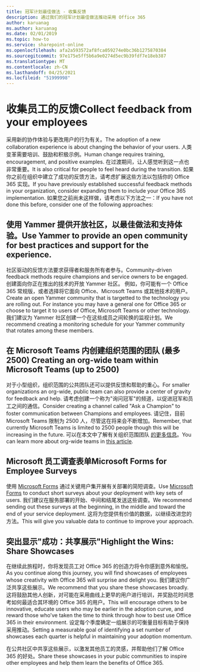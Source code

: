 ```yaml
---
title: 冠军计划最佳做法 - 收集反馈
description: 通过我们的冠军计划最佳做法推动采用 Office 365
author: karuanag
ms.author: karuanag
ms.date: 02/01/2019
ms.topic: how-to
ms.service: sharepoint-online
ms.openlocfilehash: afa2a593572af8fca059274e0bc36b1275870384
ms.sourcegitcommit: 97e175e5ff5b6a9e0274d5ec9b39fdf7e18eb387
ms.translationtype: MT
ms.contentlocale: zh-CN
ms.lasthandoff: 04/25/2021
ms.locfileid: "51999998"
---
```

# <a name="collect-feedback-from-your-employees"></a><span data-ttu-id="f825b-103">收集员工的反馈</span><span class="sxs-lookup"><span data-stu-id="f825b-103">Collect feedback from your employees</span></span>

<span data-ttu-id="f825b-104">采用新的协作体验与更改用户的行为有关。</span><span class="sxs-lookup"><span data-stu-id="f825b-104">The adoption of a new collaboration experience is about changing the behavior of your users.</span></span> <span data-ttu-id="f825b-105">人类变革需要培训、鼓励和积极示例。</span><span class="sxs-lookup"><span data-stu-id="f825b-105">Human change requires training, encouragement, and positive examples.</span></span> <span data-ttu-id="f825b-106">在过渡期间，让人感觉听到这一点也非常重要。</span><span class="sxs-lookup"><span data-stu-id="f825b-106">It is also critical for people to feel heard during the transition.</span></span> <span data-ttu-id="f825b-107">如果你之前在组织中建立了成功的反馈方法，请考虑扩展这些方法以包括你的 Office 365 实现。</span><span class="sxs-lookup"><span data-stu-id="f825b-107">If you have previously established successful feedback methods in your organization, consider expanding them to include your Office 365 implementation.</span></span> <span data-ttu-id="f825b-108">如果您之前尚未这样做，请考虑以下方法之一：</span><span class="sxs-lookup"><span data-stu-id="f825b-108">If you have not done this before, consider one of the following approaches:</span></span>

## <a name="use-yammer-to-provide-an-open-community-for-best-practices-and-support-for-the-experience"></a><span data-ttu-id="f825b-109">使用 Yammer 提供开放社区，以最佳做法和支持体验。</span><span class="sxs-lookup"><span data-stu-id="f825b-109">Use Yammer to provide an open community for best practices and support for the experience.</span></span>
<span data-ttu-id="f825b-110">社区驱动的反馈方法要求获得者和服务所有者参与。</span><span class="sxs-lookup"><span data-stu-id="f825b-110">Community-driven feedback methods require champions and service owners to be engaged.</span></span> <span data-ttu-id="f825b-111">创建面向你正在推出的技术的开放 Yammer 社区。 例如，你可能有一个 Office 365 常规版，或者选择将它面向 Office、Microsoft Teams 或其他技术的用户。</span><span class="sxs-lookup"><span data-stu-id="f825b-111">Create an open Yammer community that is targetted to the technology you are rolling out.  For instance you may have a general one for Office 365 or choose to target it to users of Office, Microsoft Teams or other technology.</span></span>  <span data-ttu-id="f825b-112">我们建议为 Yammer 社区创建一个在这些成员之间轮换的监视计划。</span><span class="sxs-lookup"><span data-stu-id="f825b-112">We recommend creating a monitoring schedule for your Yammer community that rotates among these members.</span></span> 

## <a name="creating-an-org-wide-team-within-microsoft-teams-up-to-2500"></a><span data-ttu-id="f825b-113">在 Microsoft Teams 内创建组织范围的团队 (最多 2500) </span><span class="sxs-lookup"><span data-stu-id="f825b-113">Creating an org-wide team within Microsoft Teams (up to 2500)</span></span>
<span data-ttu-id="f825b-114">对于小型组织，组织范围的公共团队还可以提供反馈和帮助的重心。</span><span class="sxs-lookup"><span data-stu-id="f825b-114">For smaller organizations an org-wide, public team can also provide a center of gravity for feedback and help.</span></span>  <span data-ttu-id="f825b-115">请考虑创建一个称为"询问冠军"的频道，以促进冠军和员工之间的通信。</span><span class="sxs-lookup"><span data-stu-id="f825b-115">Consider creating a channel called "Ask a Champion" to foster communication between Champions and employees.</span></span>  <span data-ttu-id="f825b-116">请记住，目前 Microsoft Teams 限制为 2500 人，尽管这在将来会不断增加。</span><span class="sxs-lookup"><span data-stu-id="f825b-116">Remember, that currently Microsoft Teams is limited to 2500 people though this will be increasing in the future.</span></span> <span data-ttu-id="f825b-117">可以在本文中了解有关组织范围团队 [的更多信息](/microsoftteams/create-an-org-wide-team)。</span><span class="sxs-lookup"><span data-stu-id="f825b-117">You can learn more about org-wide teams in [this article](/microsoftteams/create-an-org-wide-team).</span></span> 

## <a name="microsoft-forms-for-employee-surveys"></a><span data-ttu-id="f825b-118">Microsoft 员工调查表单</span><span class="sxs-lookup"><span data-stu-id="f825b-118">Microsoft Forms for Employee Surveys</span></span>

<span data-ttu-id="f825b-119">使用 [Microsoft Forms](https://support.office.com/forms) 通过关键用户集开展有关部署的简短调查。</span><span class="sxs-lookup"><span data-stu-id="f825b-119">Use [Microsoft Forms](https://support.office.com/forms) to conduct short surveys about your deployment with key sets of users.</span></span>  <span data-ttu-id="f825b-120">我们建议在服务部署的开始、中间和结尾发送这些调查。</span><span class="sxs-lookup"><span data-stu-id="f825b-120">We recommend sending out these surveys at the beginning, in the middle and toward the end of your service deployment.</span></span>  <span data-ttu-id="f825b-121">这将为您提供有价值的数据，以继续改进您的方法。</span><span class="sxs-lookup"><span data-stu-id="f825b-121">This will give you valuable data to continue to improve your approach.</span></span>  

## <a name="highlight-the-wins-share-showcases"></a><span data-ttu-id="f825b-122">突出显示"成功：共享展示"</span><span class="sxs-lookup"><span data-stu-id="f825b-122">Highlight the Wins: Share Showcases</span></span>
<span data-ttu-id="f825b-123">在继续此旅程时，你将发现员工对 Office 365 的创造力将令你感到意外和愉悦。</span><span class="sxs-lookup"><span data-stu-id="f825b-123">As you continue along this journey, you will find showcases of employees whose creativity with Office 365 will surprise and delight you.</span></span> <span data-ttu-id="f825b-124">我们建议你广泛共享这些展示。</span><span class="sxs-lookup"><span data-stu-id="f825b-124">We recommend that you share these showcases broadly.</span></span> <span data-ttu-id="f825b-125">这将鼓励其他人创新，对可能在采用曲线上更早的用户进行培训，并奖励花时间思考如何最适合其环境的 Office 365 的用户。</span><span class="sxs-lookup"><span data-stu-id="f825b-125">This will encourage others to be innovative, educate users who may be earlier in the adoption curve, and reward those who’ve taken the time to think through how to best use Office 365 in their environment.</span></span> <span data-ttu-id="f825b-126">设定每个季度确定一组展示的可衡量目标有助于保持采用推动。</span><span class="sxs-lookup"><span data-stu-id="f825b-126">Setting a measurable goal of identifying a set number of showcases each quarter is helpful in maintaining your adoption momentum.</span></span>

<span data-ttu-id="f825b-127">在公共社区中共享这些展示，以激发其他员工的灵感，并帮助他们了解 Office 365 的好处。</span><span class="sxs-lookup"><span data-stu-id="f825b-127">Share these showcases in your pubic communities to inspire other employees and help them learn the benefits of Office 365.</span></span>